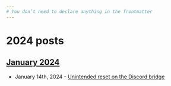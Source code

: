 ```yaml
---
# You don’t need to declare anything in the frontmatter
---
```


# 2024 posts

## [January 2024](/blog/2024/01)

* January 14th, 2024 - [Unintended reset on the Discord bridge](/blog/2024/01/14/discord-bridge-reset)
